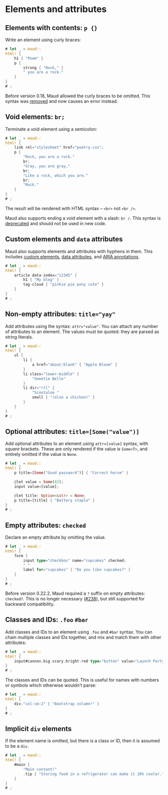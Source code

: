 # Elements and attributes

## Elements with contents: `p {}`

Write an element using curly braces:

```rust
# let _ = maud::
html! {
    h1 { "Poem" }
    p {
        strong { "Rock," }
        " you are a rock."
    }
}
# ;
```

Before version 0.18,
Maud allowed the curly braces to be omitted.
This syntax was [removed][#137]
and now causes an error instead.

[#137]: https://github.com/lambda-fairy/maud/pull/137

## Void elements: `br;`

Terminate a void element using a semicolon:

```rust
# let _ = maud::
html! {
    link rel="stylesheet" href="poetry.css";
    p {
        "Rock, you are a rock."
        br;
        "Gray, you are gray,"
        br;
        "Like a rock, which you are."
        br;
        "Rock."
    }
}
# ;
```

The result will be rendered with HTML syntax –
`<br>` not `<br />`.

Maud also supports ending a void element with a slash:
`br /`.
This syntax is [deprecated][#96]
and should not be used in new code.

[#96]: https://github.com/lambda-fairy/maud/pull/96

## Custom elements and `data` attributes

Maud also supports elements and attributes with hyphens in them.
This includes [custom elements], [data attributes], and [ARIA annotations].

```rust
# let _ = maud::
html! {
    article data-index="12345" {
        h1 { "My blog" }
        tag-cloud { "pinkie pie pony cute" }
    }
}
# ;
```

[custom elements]: https://developer.mozilla.org/en-US/docs/Web/Web_Components/Using_custom_elements
[data attributes]: https://css-tricks.com/a-complete-guide-to-data-attributes/
[ARIA annotations]: https://developer.mozilla.org/en-US/docs/Web/Accessibility/ARIA/Annotations

## Non-empty attributes: `title="yay"`

Add attributes using the syntax:
`attr="value"`.
You can attach any number of attributes to an element.
The values must be quoted:
they are parsed as string literals.

```rust
# let _ = maud::
html! {
    ul {
        li {
            a href="about:blank" { "Apple Bloom" }
        }
        li class="lower-middle" {
            "Sweetie Belle"
        }
        li dir="rtl" {
            "Scootaloo "
            small { "(also a chicken)" }
        }
    }
}
# ;
```

## Optional attributes: `title=[Some("value")]`

Add optional attributes to an element using `attr=[value]` syntax, with *square*
brackets. These are only rendered if the value is `Some<T>`, and entirely
omitted if the value is `None`.

```rust
# let _ = maud::
html! {
    p title=[Some("Good password")] { "Correct horse" }

    @let value = Some(42);
    input value=[value];

    @let title: Option<&str> = None;
    p title=[title] { "Battery staple" }
}
# ;
```

## Empty attributes: `checked`

Declare an empty attribute by omitting the value.

```rust
# let _ = maud::
html! {
    form {
        input type="checkbox" name="cupcakes" checked;
        " "
        label for="cupcakes" { "Do you like cupcakes?" }
    }
}
# ;
```

Before version 0.22.2,
Maud required a `?` suffix on empty attributes:
`checked?`.
This is no longer necessary ([#238]),
but still supported for backward compatibility.

[#238]: https://github.com/lambda-fairy/maud/pull/238

## Classes and IDs: `.foo` `#bar`

Add classes and IDs to an element
using `.foo` and `#bar` syntax.
You can chain multiple classes and IDs together,
and mix and match them with other attributes:

```rust
# let _ = maud::
html! {
    input#cannon.big.scary.bright-red type="button" value="Launch Party Cannon";
}
# ;
```

The classes and IDs can be quoted.
This is useful for names with numbers or symbols
which otherwise wouldn't parse:

```rust
# let _ = maud::
html! {
    div."col-sm-2" { "Bootstrap column!" }
}
# ;
```

## Implicit `div` elements

If the element name is omitted,
but there is a class or ID,
then it is assumed to be a `div`.

```rust
# let _ = maud::
html! {
    #main {
        "Main content!"
        .tip { "Storing food in a refrigerator can make it 20% cooler." }
    }
}
# ;
```
